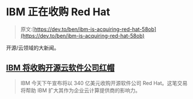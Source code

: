 # IBM 正在收购 Red Hat

> 原文:[https://dev.to/ben/ibm-is-acquiring-red-hat-58ob](https://dev.to/ben/ibm-is-acquiring-red-hat-58ob)

开源/云领域的大新闻。

## [IBM 将收购开源云软件公司红帽](https://www.theverge.com/2018/10/28/18035086/ibm-red-hat-acquisition-open-source-cloud-software-company)

> IBM 今天下午宣布将以 340 亿美元收购开源软件公司 Red Hat。这笔交易将帮助 IBM 扩大其作为企业云计算提供商的影响力。